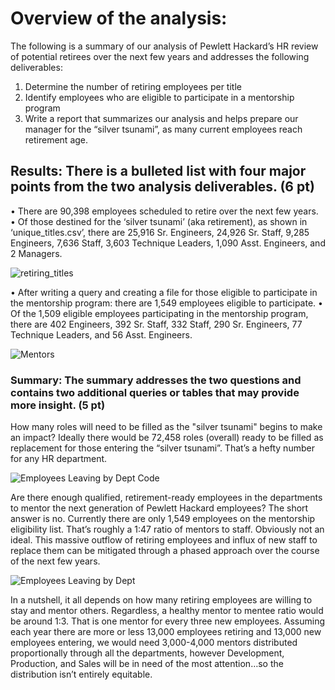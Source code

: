 # Overview of the analysis:
The following is a summary of our analysis of Pewlett Hackard’s HR review of potential retirees over the next few years and addresses the following deliverables: 
1.	Determine the number of retiring employees per title 
2.	Identify employees who are eligible to participate in a mentorship program
3.	Write a report that summarizes our analysis and helps prepare our manager for the “silver tsunami”, as many current employees reach retirement age.
## Results: There is a bulleted list with four major points from the two analysis deliverables. (6 pt)
•	There are 90,398 employees scheduled to retire over the next few years.
•	Of those destined for the ‘silver tsunami’ (aka retirement), as shown in ‘unique_titles.csv’, there are 25,916 Sr. Engineers, 24,926 Sr. Staff, 9,285 Engineers, 7,636 Staff, 3,603 Technique Leaders, 1,090 Asst. Engineers, and 2 Managers.
 
![retiring_titles](https://user-images.githubusercontent.com/96449605/156074366-e016c561-742f-4343-84bd-be7a3b4686e1.png)

•	After writing a query and creating a file for those eligible to participate in the mentorship program: there are 1,549 employees eligible to participate. 
•	Of the 1,509 eligible employees participating in the mentorship program, there are 402 Engineers, 392 Sr. Staff, 332 Staff, 290 Sr. Engineers, 77 Technique Leaders, and 56 Asst. Engineers.

![Mentors](https://user-images.githubusercontent.com/96449605/156074416-a816277f-bae3-4947-9489-7fb795480e81.png)

### Summary: The summary addresses the two questions and contains two additional queries or tables that may provide more insight. (5 pt)
How many roles will need to be filled as the "silver tsunami" begins to make an impact?
Ideally there would be 72,458 roles (overall) ready to be filled as replacement for those entering the “silver tsunami”. That’s a hefty number for any HR department. 

![Employees Leaving by Dept Code](https://user-images.githubusercontent.com/96449605/156257060-aa6f1c80-354d-4009-bd89-0aa116fb28d3.png)

Are there enough qualified, retirement-ready employees in the departments to mentor the next generation of Pewlett Hackard employees?
The short answer is no. Currently there are only 1,549 employees on the mentorship eligibility list. That’s roughly a 1:47 ratio of mentors to staff. Obviously not an ideal. This massive outflow of retiring employees and influx of new staff to replace them can be mitigated through a phased approach over the course of the next few years.

![Employees Leaving by Dept](https://user-images.githubusercontent.com/96449605/156256737-6a30a42c-f2ac-4b04-b7d7-1dcd5840533d.png)

In a nutshell, it all depends on how many retiring employees are willing to stay and mentor others. Regardless, a healthy mentor to mentee ratio would be around 1:3. That is one mentor for every three new employees. Assuming each year there are more or less 13,000 employees retiring and 13,000 new employees entering, we would need 3,000-4,000 mentors distributed proportionally through all the departments, however Development, Production, and Sales will be in need of the most attention…so the distribution isn’t entirely equitable. 

